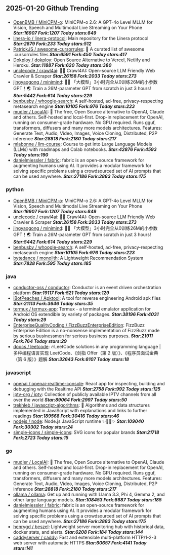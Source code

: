 ## 2025-01-20 Github Trending

### 
* [OpenBMB / MiniCPM-o](https://github.com/OpenBMB/MiniCPM-o): MiniCPM-o 2.6: A GPT-4o Level MLLM for Vision, Speech and Multimodal Live Streaming on Your Phone ***Star:16907 Fork:1207 Today stars:849***
* [linera-io / linera-protocol](https://github.com/linera-io/linera-protocol): Main repository for the Linera protocol ***Star:2879 Fork:233 Today stars:512***
* [PatrickJS / awesome-cursorrules](https://github.com/PatrickJS/awesome-cursorrules): 📄 A curated list of awesome .cursorrules files ***Star:6591 Fork:450 Today stars:417***
* [Dokploy / dokploy](https://github.com/Dokploy/dokploy): Open Source Alternative to Vercel, Netlify and Heroku. ***Star:11887 Fork:620 Today stars:380***
* [unclecode / crawl4ai](https://github.com/unclecode/crawl4ai): 🚀🤖 Crawl4AI: Open-source LLM Friendly Web Crawler & Scraper ***Star:26158 Fork:2033 Today stars:273***
* [jingyaogong / minimind](https://github.com/jingyaogong/minimind): 🚀🚀 「大模型」3小时完全从0训练26M的小参数GPT！🌏 Train a 26M-parameter GPT from scratch in just 3 hours! ***Star:5442 Fork:614 Today stars:229***
* [benbusby / whoogle-search](https://github.com/benbusby/whoogle-search): A self-hosted, ad-free, privacy-respecting metasearch engine ***Star:10105 Fork:976 Today stars:223***
* [mudler / LocalAI](https://github.com/mudler/LocalAI): 🤖 The free, Open Source alternative to OpenAI, Claude and others. Self-hosted and local-first. Drop-in replacement for OpenAI, running on consumer-grade hardware. No GPU required. Runs gguf, transformers, diffusers and many more models architectures. Features: Generate Text, Audio, Video, Images, Voice Cloning, Distributed, P2P inference ***Star:28818 Fork:2180 Today stars:217***
* [mlabonne / llm-course](https://github.com/mlabonne/llm-course): Course to get into Large Language Models (LLMs) with roadmaps and Colab notebooks. ***Star:42876 Fork:4593 Today stars:190***
* [danielmiessler / fabric](https://github.com/danielmiessler/fabric): fabric is an open-source framework for augmenting humans using AI. It provides a modular framework for solving specific problems using a crowdsourced set of AI prompts that can be used anywhere. ***Star:27186 Fork:2883 Today stars:175***

### python
* [OpenBMB / MiniCPM-o](https://github.com/OpenBMB/MiniCPM-o): MiniCPM-o 2.6: A GPT-4o Level MLLM for Vision, Speech and Multimodal Live Streaming on Your Phone ***Star:16907 Fork:1207 Today stars:849***
* [unclecode / crawl4ai](https://github.com/unclecode/crawl4ai): 🚀🤖 Crawl4AI: Open-source LLM Friendly Web Crawler & Scraper ***Star:26158 Fork:2033 Today stars:273***
* [jingyaogong / minimind](https://github.com/jingyaogong/minimind): 🚀🚀 「大模型」3小时完全从0训练26M的小参数GPT！🌏 Train a 26M-parameter GPT from scratch in just 3 hours! ***Star:5442 Fork:614 Today stars:229***
* [benbusby / whoogle-search](https://github.com/benbusby/whoogle-search): A self-hosted, ad-free, privacy-respecting metasearch engine ***Star:10105 Fork:976 Today stars:223***
* [bytedance / monolith](https://github.com/bytedance/monolith): A Lightweight Recommendation System ***Star:7828 Fork:595 Today stars:185***

### java
* [conductor-oss / conductor](https://github.com/conductor-oss/conductor): Conductor is an event driven orchestration platform ***Star:19117 Fork:521 Today stars:129***
* [iBotPeaches / Apktool](https://github.com/iBotPeaches/Apktool): A tool for reverse engineering Android apk files ***Star:21113 Fork:3646 Today stars:35***
* [termux / termux-app](https://github.com/termux/termux-app): Termux - a terminal emulator application for Android OS extendible by variety of packages. ***Star:38196 Fork:4031 Today stars:29***
* [EnterpriseQualityCoding / FizzBuzzEnterpriseEdition](https://github.com/EnterpriseQualityCoding/FizzBuzzEnterpriseEdition): FizzBuzz Enterprise Edition is a no-nonsense implementation of FizzBuzz made by serious businessmen for serious business purposes. ***Star:21911 Fork:764 Today stars:29***
* [doocs / leetcode](https://github.com/doocs/leetcode): 🔥LeetCode solutions in any programming language | 多种编程语言实现 LeetCode、《剑指 Offer（第 2 版）》、《程序员面试金典（第 6 版）》题解 ***Star:32643 Fork:8107 Today stars:18***

### javascript
* [openai / openai-realtime-console](https://github.com/openai/openai-realtime-console): React app for inspecting, building and debugging with the Realtime API ***Star:2758 Fork:992 Today stars:125***
* [iptv-org / iptv](https://github.com/iptv-org/iptv): Collection of publicly available IPTV channels from all over the world ***Star:89064 Fork:2997 Today stars:50***
* [trekhleb / javascript-algorithms](https://github.com/trekhleb/javascript-algorithms): 📝 Algorithms and data structures implemented in JavaScript with explanations and links to further readings ***Star:189568 Fork:30416 Today stars:46***
* [nodejs / node](https://github.com/nodejs/node): Node.js JavaScript runtime ✨🐢🚀✨ ***Star:109040 Fork:30302 Today stars:24***
* [simple-icons / simple-icons](https://github.com/simple-icons/simple-icons): SVG icons for popular brands ***Star:21718 Fork:2723 Today stars:15***

### go
* [mudler / LocalAI](https://github.com/mudler/LocalAI): 🤖 The free, Open Source alternative to OpenAI, Claude and others. Self-hosted and local-first. Drop-in replacement for OpenAI, running on consumer-grade hardware. No GPU required. Runs gguf, transformers, diffusers and many more models architectures. Features: Generate Text, Audio, Video, Images, Voice Cloning, Distributed, P2P inference ***Star:28818 Fork:2180 Today stars:217***
* [ollama / ollama](https://github.com/ollama/ollama): Get up and running with Llama 3.3, Phi 4, Gemma 2, and other large language models. ***Star:108453 Fork:8687 Today stars:185***
* [danielmiessler / fabric](https://github.com/danielmiessler/fabric): fabric is an open-source framework for augmenting humans using AI. It provides a modular framework for solving specific problems using a crowdsourced set of AI prompts that can be used anywhere. ***Star:27186 Fork:2883 Today stars:175***
* [henrygd / beszel](https://github.com/henrygd/beszel): Lightweight server monitoring hub with historical data, docker stats, and alerts. ***Star:6208 Fork:184 Today stars:144***
* [caddyserver / caddy](https://github.com/caddyserver/caddy): Fast and extensible multi-platform HTTP/1-2-3 web server with automatic HTTPS ***Star:60657 Fork:4141 Today stars:141***
